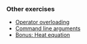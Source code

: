 ### Other exercises
 - [Operator overloading](vecmod)
 - [Command line arguments](command-line)
 - [Bonus: Heat equation](heat-equation)
   

